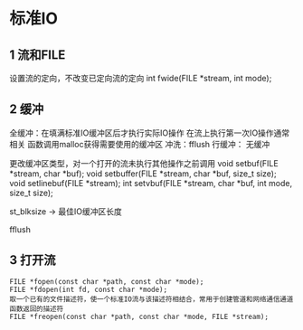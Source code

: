 # 标准IO


## 1 流和FILE

设置流的定向，不改变已定向流的定向
int fwide(FILE *stream, int mode);


## 2 缓冲

全缓冲：在填满标准IO缓冲区后才执行实际IO操作
	在流上执行第一次IO操作通常相关 函数调用malloc获得需要使用的缓冲区
	冲洗：fflush
行缓冲：
无缓冲

更改缓冲区类型，对一个打开的流未执行其他操作之前调用
	void setbuf(FILE *stream, char *buf);
	void setbuffer(FILE *stream, char *buf, size_t size);
	void setlinebuf(FILE *stream);
	int setvbuf(FILE *stream, char *buf, int mode, size_t size);

st_blksize -> 最佳IO缓冲区长度

fflush


## 3 打开流

	FILE *fopen(const char *path, const char *mode);
	FILE *fdopen(int fd, const char *mode);
	取一个已有的文件描述符，使一个标准IO流与该描述符相结合，常用于创建管道和网络通信通道函数返回的描述符
	FILE *freopen(const char *path, const char *mode, FILE *stream);

